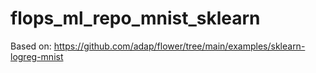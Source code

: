 # flops_ml_repo_mnist_sklearn

Based on: https://github.com/adap/flower/tree/main/examples/sklearn-logreg-mnist
